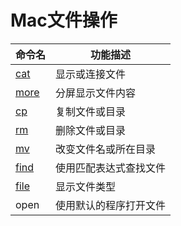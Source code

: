 # Mac文件操作

| 命令名 | 功能描述 |
| - | - |
| [cat](Mac文件操作/cat.md) | 显示或连接文件 |
| [more](Mac文件操作/more.md) | 分屏显示文件内容 |
| [cp](Mac文件操作/cp.md) | 复制文件或目录 |
| [rm](Mac文件操作/rm.md) | 删除文件或目录 |
| [mv](Mac文件操作/mv.md) | 改变文件名或所在目录 |
| [find](Mac文件操作/find.md) | 使用匹配表达式查找文件 |
| [file](Mac文件操作/file.md) | 显示文件类型 |
| open | 使用默认的程序打开文件 |